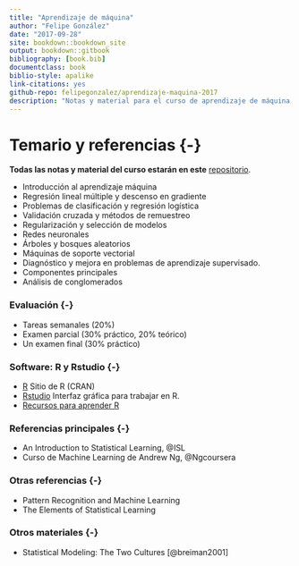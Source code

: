 ```yaml
--- 
title: "Aprendizaje de máquina"
author: "Felipe González"
date: "2017-09-28"
site: bookdown::bookdown_site
output: bookdown::gitbook
bibliography: [book.bib]
documentclass: book
biblio-style: apalike
link-citations: yes
github-repo: felipegonzalez/aprendizaje-maquina-2017
description: "Notas y material para el curso de aprendizaje de máquina 2017 (ITAM)"
---
```



# Temario y referencias {-}

**Todas las notas y material del curso estarán en este** [repositorio](https://github.com/felipegonzalez/aprendizaje-maquina-2017).

- Introducción al aprendizaje máquina
- Regresión lineal múltiple y descenso en gradiente
- Problemas de clasificación y regresión logística
- Validación cruzada y métodos de remuestreo
- Regularización y selección de modelos
- Redes neuronales
- Árboles y bosques aleatorios
- Máquinas de soporte vectorial
- Diagnóstico y mejora en problemas de aprendizaje supervisado.
- Componentes principales
- Análisis de conglomerados


### Evaluación {-}

- Tareas semanales (20%)
- Examen parcial (30% práctico, 20% teórico)
- Un examen final (30% práctico)

### Software: R y Rstudio {-}

- [R](https://cran.r-project.org) Sitio de R (CRAN)
- [Rstudio](https://www.rstudio.com/products/RStudio/) Interfaz gráfica para trabajar en R.
- [Recursos para aprender R](https://www.rstudio.com/online-learning/#R)


### Referencias principales {-}

- An Introduction to Statistical Learning, @ISL 
- Curso de Machine Learning de Andrew Ng, @Ngcoursera

### Otras referencias {-}

- Pattern Recognition and Machine Learning
- The Elements of Statistical Learning

### Otros materiales {-}

- Statistical Modeling: The Two Cultures [@breiman2001]



